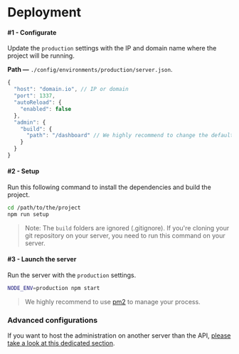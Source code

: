 # Deployment

#### #1 - Configurate

Update the `production` settings with the IP and domain name where the project will be running.

**Path —** `./config/environments/production/server.json`.
```js
{
  "host": "domain.io", // IP or domain
  "port": 1337,
  "autoReload": {
    "enabled": false
  },
  "admin": {
    "build": {
      "path": "/dashboard" // We highly recommend to change the default `/admin` path for security reasons.
    }
  }
}
```

#### #2 - Setup

Run this following command to install the dependencies and build the project.

```bash
cd /path/to/the/project
npm run setup
```

> Note: The `build` folders are ignored (.gitignore). If you're cloning your git repository on your server, you need to run this command on your server.

#### #3 - Launch the server

Run the server with the `production` settings.

```bash
NODE_ENV=production npm start
```

> We highly recommend to use [pm2](https://github.com/Unitech/pm2/) to manage your process.

### Advanced configurations

If you want to host the administration on another server than the API, [please take a look at this dedicated section](advanced/customize-admin.md#deployment).
